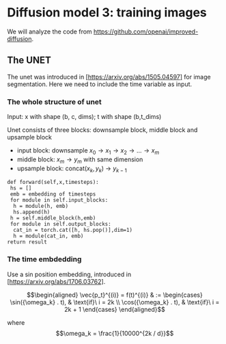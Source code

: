 # Diffusion model 3: training images

We will analyze the code from https://github.com/openai/improved-diffusion.

## The UNET
The unet was introduced in [https://arxiv.org/abs/1505.04597] for image segmentation. Here we need to include the time variable as input.

### The whole structure of unet
Input: x with shape (b, c, dims); t with shape (b,t_dims)

Unet consists of three blocks: downsample block, middle block and upsample block

  * input block: downsample $x_0\to x_1\to x_2\to ...\to x_m$
  * middle block: $x_m \to y_m$ with same dimension
  * upsample block: concat($x_k,y_k$) $\to$ $y_{k-1}$

```
def forward(self,x,timesteps):
 hs = []
 emb = embedding of timesteps
 for module in self.input_blocks:
  h = module(h, emb)
  hs.append(h)
 h = self.middle_block(h,emb)
 for module in self.output_blocks:
  cat_in = torch.cat([h, hs.pop()],dim=1)
  h = module(cat_in, emb)
return result
```

### The time embdedding
Use a sin position embedding, introduced in [https://arxiv.org/abs/1706.03762].

$$\begin{aligned}
  \vec{p_t}^{(i)} = f(t)^{(i)} & :=
  \begin{cases}
      \sin({\omega_k} . t),  & \text{if}\  i = 2k \\
      \cos({\omega_k} . t),  & \text{if}\  i = 2k + 1
  \end{cases}
\end{aligned}$$

where
$$\omega_k = \frac{1}{10000^{2k / d}}$$
